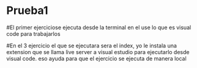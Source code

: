 # Prueba1

#El primer ejerciciose ejecuta desde la terminal en el use lo que es visual code para trabajarlos

#En el 3 ejercicio el que se ejecutara sera el index, yo le instala una extension que se llama live server a visual estudio para ejecutarlo desde visual code.
eso ayuda para que el ejercicio se ejecuta de manera local 
